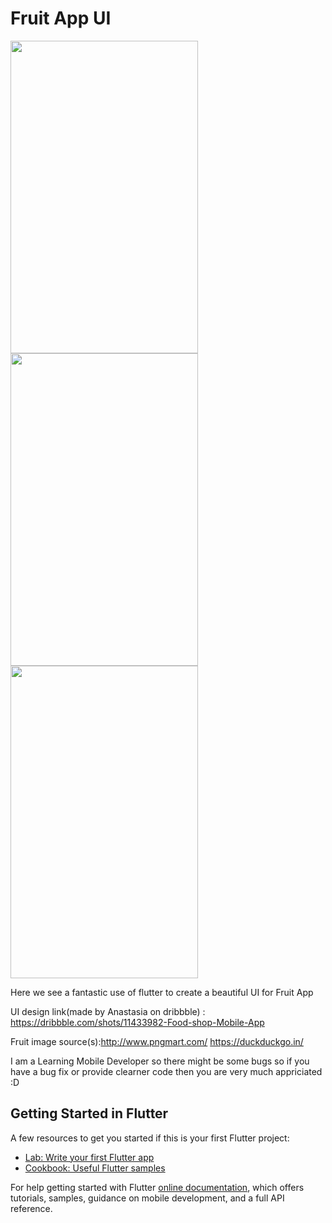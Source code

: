 # Fruit App UI

<img src="https://user-images.githubusercontent.com/64546968/82842249-6c0a9e00-9ef6-11ea-9ab4-efba1273b45a.jpg" height="500" width="300">

<img src="https://user-images.githubusercontent.com/64546968/82842259-74fb6f80-9ef6-11ea-9fcb-11440f8753d4.jpg" height="500" width="300">

<img src="https://user-images.githubusercontent.com/64546968/82842261-788ef680-9ef6-11ea-8c11-cf2d4d4c2ce0.jpg" height="500" width="300">


Here we see a fantastic use of flutter to create a beautiful UI for Fruit App

UI design link(made by Anastasia on dribbble) : https://dribbble.com/shots/11433982-Food-shop-Mobile-App

Fruit image source(s):http://www.pngmart.com/
                      https://duckduckgo.in/

I am a Learning Mobile Developer so there might be some bugs so if you have a bug fix or provide clearner code then you are very much appriciated :D


## Getting Started in Flutter

A few resources to get you started if this is your first Flutter project:

- [Lab: Write your first Flutter app](https://flutter.dev/docs/get-started/codelab)
- [Cookbook: Useful Flutter samples](https://flutter.dev/docs/cookbook)

For help getting started with Flutter
[online documentation](https://flutter.dev/docs), which offers tutorials,
samples, guidance on mobile development, and a full API reference.
